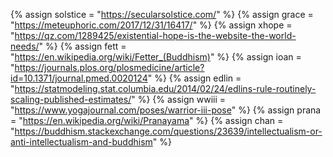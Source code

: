 {%    assign solstice = "https://secularsolstice.com/"		%}
{%    assign grace = "https://meteuphoric.com/2017/12/31/16417/"	%}
{%    assign xhope = "https://qz.com/1289425/existential-hope-is-the-website-the-world-needs/"		%}
{%		assign fett = "https://en.wikipedia.org/wiki/Fetter_(Buddhism)"		%}
{%		assign ioan = "https://journals.plos.org/plosmedicine/article?id=10.1371/journal.pmed.0020124"		%}
{%		assign edlin = "https://statmodeling.stat.columbia.edu/2014/02/24/edlins-rule-routinely-scaling-published-estimates/"	%}
{%		assign wwiii = "https://www.yogajournal.com/poses/warrior-iii-pose"		%}
{%		assign prana = "https://en.wikipedia.org/wiki/Pranayama"		%}
{%		assign chan = "https://buddhism.stackexchange.com/questions/23639/intellectualism-or-anti-intellectualism-and-buddhism"	%}
